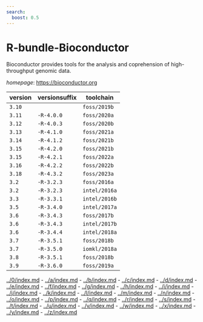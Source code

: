 ```yaml
---
search:
  boost: 0.5
---
```

# R-bundle-Bioconductor

Bioconductor provides tools for the analysis and coprehension  of high-throughput genomic data.

*homepage*: <https://bioconductor.org>

version | versionsuffix | toolchain
--------|---------------|----------
``3.10`` |  | ``foss/2019b``
``3.11`` | ``-R-4.0.0`` | ``foss/2020a``
``3.12`` | ``-R-4.0.3`` | ``foss/2020b``
``3.13`` | ``-R-4.1.0`` | ``foss/2021a``
``3.14`` | ``-R-4.1.2`` | ``foss/2021b``
``3.15`` | ``-R-4.2.0`` | ``foss/2021b``
``3.15`` | ``-R-4.2.1`` | ``foss/2022a``
``3.16`` | ``-R-4.2.2`` | ``foss/2022b``
``3.18`` | ``-R-4.3.2`` | ``foss/2023a``
``3.2`` | ``-R-3.2.3`` | ``foss/2016a``
``3.2`` | ``-R-3.2.3`` | ``intel/2016a``
``3.3`` | ``-R-3.3.1`` | ``intel/2016b``
``3.5`` | ``-R-3.4.0`` | ``intel/2017a``
``3.6`` | ``-R-3.4.3`` | ``foss/2017b``
``3.6`` | ``-R-3.4.3`` | ``intel/2017b``
``3.6`` | ``-R-3.4.4`` | ``intel/2018a``
``3.7`` | ``-R-3.5.1`` | ``foss/2018b``
``3.7`` | ``-R-3.5.0`` | ``iomkl/2018a``
``3.8`` | ``-R-3.5.1`` | ``foss/2018b``
``3.9`` | ``-R-3.6.0`` | ``foss/2019a``

[../0/index.md](0) - [../a/index.md](a) - [../b/index.md](b) - [../c/index.md](c) - [../d/index.md](d) - [../e/index.md](e) - [../f/index.md](f) - [../g/index.md](g) - [../h/index.md](h) - [../i/index.md](i) - [../j/index.md](j) - [../k/index.md](k) - [../l/index.md](l) - [../m/index.md](m) - [../n/index.md](n) - [../o/index.md](o) - [../p/index.md](p) - [../q/index.md](q) - [../r/index.md](r) - [../s/index.md](s) - [../t/index.md](t) - [../u/index.md](u) - [../v/index.md](v) - [../w/index.md](w) - [../x/index.md](x) - [../y/index.md](y) - [../z/index.md](z)

